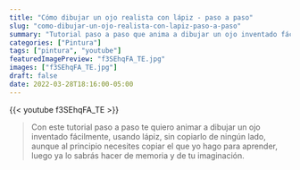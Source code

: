 ```yaml
---
title: "Cómo dibujar un ojo realista con lápiz - paso a paso"
slug: "como-dibujar-un-ojo-realista-con-lapiz-paso-a-paso"
summary: "Tutorial paso a paso que anima a dibujar un ojo inventado fácilmente, usando lápiz."
categories: ["Pintura"]
tags: ["pintura", "youtube"]
featuredImagePreview: "f3SEhqFA_TE.jpg"
images: ["f3SEhqFA_TE.jpg"]
draft: false
date: 2022-03-28T18:16:00-05:00
---
```


{{< youtube f3SEhqFA_TE >}}

> Con este tutorial paso a paso te quiero animar a dibujar un ojo inventado fácilmente, usando lápiz, sin copiarlo de ningún lado, aunque al principio necesites copiar el que yo hago para aprender, luego ya lo sabrás hacer de memoria y de tu imaginación.